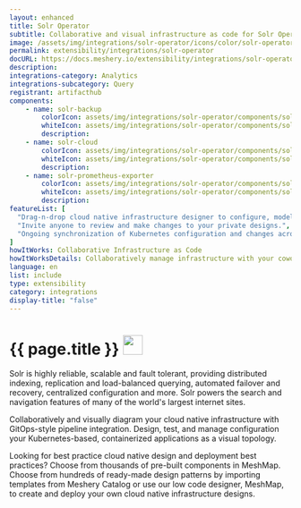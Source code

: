```yaml
---
layout: enhanced
title: Solr Operator
subtitle: Collaborative and visual infrastructure as code for Solr Operator
image: /assets/img/integrations/solr-operator/icons/color/solr-operator-color.svg
permalink: extensibility/integrations/solr-operator
docURL: https://docs.meshery.io/extensibility/integrations/solr-operator
description: 
integrations-category: Analytics
integrations-subcategory: Query
registrant: artifacthub
components: 
	- name: solr-backup
		colorIcon: assets/img/integrations/solr-operator/components/solr-backup/icons/color/solr-backup-color.svg
		whiteIcon: assets/img/integrations/solr-operator/components/solr-backup/icons/white/solr-backup-white.svg
		description: 
	- name: solr-cloud
		colorIcon: assets/img/integrations/solr-operator/components/solr-cloud/icons/color/solr-cloud-color.svg
		whiteIcon: assets/img/integrations/solr-operator/components/solr-cloud/icons/white/solr-cloud-white.svg
		description: 
	- name: solr-prometheus-exporter
		colorIcon: assets/img/integrations/solr-operator/components/solr-prometheus-exporter/icons/color/solr-prometheus-exporter-color.svg
		whiteIcon: assets/img/integrations/solr-operator/components/solr-prometheus-exporter/icons/white/solr-prometheus-exporter-white.svg
		description: 
featureList: [
  "Drag-n-drop cloud native infrastructure designer to configure, model, and deploy your workloads.",
  "Invite anyone to review and make changes to your private designs.",
  "Ongoing synchronization of Kubernetes configuration and changes across any number of clusters."
]
howItWorks: Collaborative Infrastructure as Code
howItWorksDetails: Collaboratively manage infrastructure with your coworkers synchronously sharing the same designs.
language: en
list: include
type: extensibility
category: integrations
display-title: "false"
---
```

<h1>{{ page.title }} <img src="{{ page.image }}" style="width: 35px; height: 35px;" /></h1>

<p>
Solr is highly reliable, scalable and fault tolerant, providing distributed indexing, replication and load-balanced querying, automated failover and recovery, centralized configuration and more. Solr powers the search and navigation features of many of the world's largest internet sites.
</p>
<p>
    Collaboratively and visually diagram your cloud native infrastructure with GitOps-style pipeline integration. Design, test, and manage configuration your Kubernetes-based, containerized applications as a visual topology.
</p>
<p>
    Looking for best practice cloud native design and deployment best practices? Choose from thousands of pre-built components in MeshMap. Choose from hundreds of ready-made design patterns by importing templates from Meshery Catalog or use our low code designer, MeshMap, to create and deploy your own cloud native infrastructure designs.
</p>
